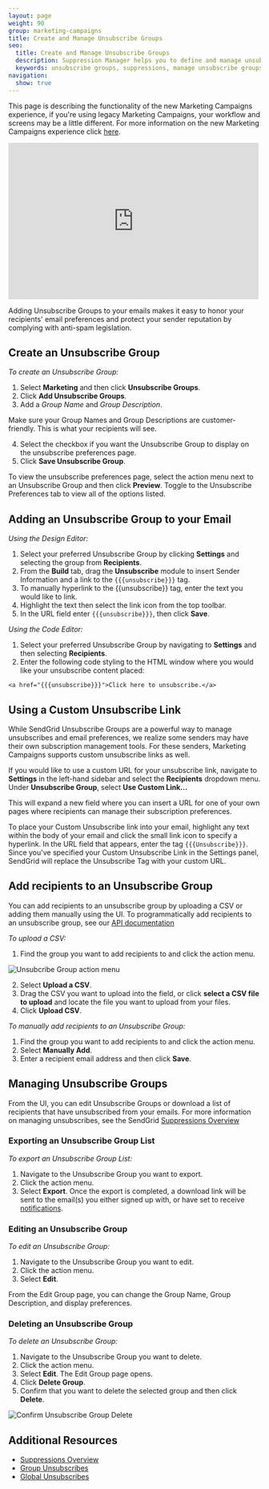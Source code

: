 ```yaml
---
layout: page
weight: 90
group: marketing-campaigns
title: Create and Manage Unsubscribe Groups
seo:
  title: Create and Manage Unsubscribe Groups
  description: Suppression Manager helps you to define and manage unsubscribe groups to keep you out of the spam folder.
  keywords: unsubscribe groups, suppressions, manage unsubscribe groups, delete unsubscribe groups
navigation:
  show: true
---
```

<call-out>

This page is describing the functionality of the new Marketing Campaigns experience, if you're using legacy Marketing Campaigns, your workflow and screens may be a little different. For more information on the new Marketing Campaigns experience click [here](https://sendgrid.com/pricing).

</call-out>

<iframe src="https://player.vimeo.com/video/221494705" width="500" height="312" frameborder="0" webkitallowfullscreen mozallowfullscreen allowfullscreen></iframe>


Adding Unsubscribe Groups to your emails makes it easy to honor your recipients' email preferences and protect your sender reputation by complying with anti-spam legislation.

## Create an Unsubscribe Group

*To create an Unsubscribe Group:*

1. Select **Marketing** and then click **Unsubscribe Groups**.
1. Click **Add Unsubscribe Groups**.
1. Add a *Group Name* and *Group Description*.

<call-out>

Make sure your Group Names and Group Descriptions are customer-friendly. This is what your recipients will see.

</call-out>

4. Select the checkbox if you want the Unsubscribe Group to display on the unsubscribe preferences page.
5. Click **Save Unsubscribe Group**.

<call-out>

To view the unsubscribe preferences page, select the action menu next to an Unsubscribe Group and then click **Preview**. Toggle to the Unsubscribe Preferences tab to view all of the options listed.

</call-out>

## Adding an Unsubscribe Group to your Email

*Using the Design Editor:*

1. Select your preferred Unsubscribe Group by clicking **Settings** and selecting the group from **Recipients**.
1. From the **Build** tab, drag the **Unsubscribe** module to insert Sender Information and a link to the `{{{unsubscribe}}}` tag.
1. To manually hyperlink to the {{unsubscribe}} tag, enter the text you would like to link.
1. Highlight the text then select the link icon from the top toolbar.
1. In the URL field enter `{{{unsubscribe}}}`, then click **Save**.

*Using the Code Editor:*

1. Select your preferred Unsubscribe Group by navigating to **Settings** and then selecting **Recipients**.
1. Enter the following code styling to the HTML window where you would like your unsubscribe content placed:

```
<a href="{{{unsubscribe}}}">Click here to unsubscribe.</a>
```

## Using a Custom Unsubscribe Link

While SendGrid Unsubscribe Groups are a powerful way to manage unsubscribes and email preferences, we realize some senders may have their own subscription management tools. For these senders, Marketing Campaigns supports custom unsubscribe links as well.

If you would like to use a custom URL for your unsubscribe link, navigate to **Settings** in the left-hand sidebar and select the **Recipients** dropdown menu. Under **Unsubscribe Group**, select **Use Custom Link...**

This will expand a new field where you can insert a URL for one of your own pages where recipients can manage their subscription preferences.

To place your Custom Unsubscribe link into your email, highlight any text within the body of your email and click the small link icon to specify a hyperlink. In the URL field that appears, enter the tag `{{{Unsubscribe}}}`. Since you've specified your Custom Unsubscribe Link in the Settings panel, SendGrid will replace the Unsubscribe Tag with your custom URL.

## Add recipients to an Unsubscribe Group

You can add recipients to an unsubscribe group by uploading a CSV or adding them manually using the UI. To programmatically add recipients to an unsubscribe group, see our [API documentation](https://sendgrid.api-docs.io/v3.0/suppressions-unsubscribe-groups)

*To upload a CSV:*

1. Find the group you want to add recipients to and click the action menu.

![]({{root_url}}/img/unsub_action_menu.png "Unsubcribe Group action menu")

2. Select **Upload a CSV**.
3. Drag the CSV you want to upload into the field, or click **select a CSV file to upload** and locate the file you want to upload from your files.
4. Click **Upload CSV**.

*To manually add recipients to an Unsubscribe Group:*

1. Find the group you want to add recipients to and click the action menu.
1. Select **Manually Add**.
1. Enter a recipient email address and then click **Save**.

## Managing Unsubscribe Groups

From the UI, you can edit Unsubscribe Groups or download a list of recipients that have unsubscribed from your emails. For more information on managing unsubscribes, see the SendGrid [Suppressions Overview]({{root_url}}/ui/sending-email/index-suppressions/#managing-unsubscribes)

### Exporting an Unsubscribe Group List

*To export an Unsubscribe Group List:*

1. Navigate to the Unsubscribe Group you want to export.
1. Click the action menu.
1. Select **Export**. Once the export is completed, a download link will be sent to the email(s) you either signed up with, or have set to receive [notifications]({{root_url}}/ui/account-and-settings/notifications/).

### Editing an Unsubscribe Group

*To edit an Unsubscribe Group:*

1. Navigate to the Unsubscribe Group you want to edit.
1. Click the action menu.
1. Select **Edit**.

From the Edit Group page, you can change the Group Name, Group Description, and display preferences.

### Deleting an Unsubscribe Group

*To delete an Unsubscribe Group:*

1. Navigate to the Unsubscribe Group you want to delete.
1. Click the action menu.
1. Select **Edit**. The Edit Group page opens.
1. Click **Delete Group**.
1. Confirm that you want to delete the selected group and then click **Delete**.

![]({{root_url}}/img/confirm_unsub_group_delete.png "Confirm Unsubscribe Group Delete")

## Additional Resources

- [Suppressions Overview]({{root_url}}/ui/sending-email/index-suppressions/)
- [Group Unsubscribes]({{root_url}}/ui/sending-email/group-unsubscribes/)
- [Global Unsubscribes]({{root_url}}/ui/sending-email/global-unsubscribes/)

